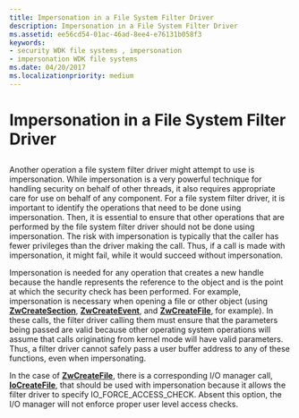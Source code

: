 ```yaml
---
title: Impersonation in a File System Filter Driver
description: Impersonation in a File System Filter Driver
ms.assetid: ee56cd54-01ac-46ad-8ee4-e76131b058f3
keywords:
- security WDK file systems , impersonation
- impersonation WDK file systems
ms.date: 04/20/2017
ms.localizationpriority: medium
---
```


# Impersonation in a File System Filter Driver


## <span id="ddk_impersonation_in_a_file_system_filter_driver_if"></span><span id="DDK_IMPERSONATION_IN_A_FILE_SYSTEM_FILTER_DRIVER_IF"></span>


Another operation a file system filter driver might attempt to use is impersonation. While impersonation is a very powerful technique for handling security on behalf of other threads, it also requires appropriate care for use on behalf of any component. For a file system filter driver, it is important to identify the operations that need to be done using impersonation. Then, it is essential to ensure that other operations that are performed by the file system filter driver should not be done using impersonation. The risk with impersonation is typically that the caller has fewer privileges than the driver making the call. Thus, if a call is made with impersonation, it might fail, while it would succeed without impersonation.

Impersonation is needed for any operation that creates a new handle because the handle represents the reference to the object and is the point at which the security check has been performed. For example, impersonation is necessary when opening a file or other object (using [**ZwCreateSection**](https://docs.microsoft.com/windows-hardware/drivers/ddi/content/wdm/nf-wdm-zwcreatesection), [**ZwCreateEvent**](https://msdn.microsoft.com/library/windows/hardware/ff566423), and [**ZwCreateFile**](https://docs.microsoft.com/windows-hardware/drivers/ddi/content/ntifs/nf-ntifs-ntcreatefile), for example). In these calls, the filter driver calling them must ensure that the parameters being passed are valid because other operating system operations will assume that calls originating from kernel mode will have valid parameters. Thus, a filter driver cannot safely pass a user buffer address to any of these functions, even when impersonating.

In the case of [**ZwCreateFile**](https://docs.microsoft.com/windows-hardware/drivers/ddi/content/ntifs/nf-ntifs-ntcreatefile), there is a corresponding I/O manager call, [**IoCreateFile**](https://docs.microsoft.com/windows-hardware/drivers/ddi/content/wdm/nf-wdm-iocreatefile), that should be used with impersonation because it allows the filter driver to specify IO\_FORCE\_ACCESS\_CHECK. Absent this option, the I/O manager will not enforce proper user level access checks.

 

 




